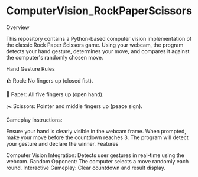 # ComputerVision_RockPaperScissors
Overview

This repository contains a Python-based computer vision implementation of the classic Rock Paper Scissors game. Using your webcam, the program detects your hand gesture, determines your move, and compares it against the computer's randomly chosen move.

Hand Gesture Rules

🪨 Rock: No fingers up (closed fist).

📄 Paper: All five fingers up (open hand).

✂️ Scissors: Pointer and middle fingers up (peace sign).

Gameplay Instructions:

Ensure your hand is clearly visible in the webcam frame.
When prompted, make your move before the countdown reaches 3.
The program will detect your gesture and declare the winner.
Features

Computer Vision Integration: Detects user gestures in real-time using the webcam.
Random Opponent: The computer selects a move randomly each round.
Interactive Gameplay: Clear countdown and result display.

